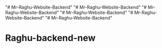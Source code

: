 "# Mr-Raghu-Website-Backend" 
"# Mr-Raghu-Website-Backend" 
"# Mr-Raghu-Website-Backend" 
"# Mr-Raghu-Website-Backend" 
"# Mr-Raghu-Website-Backend" 
"# Mr-Raghu-Website-Backend" 
# Raghu-backend-new
